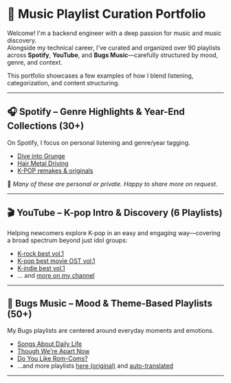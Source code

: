 # 🎵 Music Playlist Curation Portfolio

Welcome! I'm a backend engineer with a deep passion for music and music discovery.  
Alongside my technical career, I've curated and organized over 90 playlists across **Spotify**, **YouTube**, and **Bugs Music**—carefully structured by mood, genre, and context.

This portfolio showcases a few examples of how I blend listening, categorization, and content structuring.

---

## 🎧 Spotify – Genre Highlights & Year-End Collections (30+)

On Spotify, I focus on personal listening and genre/year tagging.

- [Dive into Grunge](https://open.spotify.com/playlist/6vRj4KF2xCbfbXMCQaiLV5?si=6c42975146d0479f&pt=3bf83034c8350848ee43cf254d571c4f)
- [Hair Metal Driving](https://open.spotify.com/playlist/58MMXhHLUXeuIsHcnfWZaY?si=89e4ddbb853d4bc1)
- [K-POP remakes & originals](https://open.spotify.com/playlist/14LEppsDVPgjTuKoC0mq5r?si=46e9fa2748dc4cc9)

📌 *Many of these are personal or private. Happy to share more on request.*

---

## 🎬 YouTube – K-pop Intro & Discovery (6 Playlists)

Helping newcomers explore K-pop in an easy and engaging way—covering a broad spectrum beyond just idol groups:

- [K-rock best vol.1](https://www.youtube.com/watch?v=Y1Gyf1ImwL0)
- [K-pop best movie OST vol.1](https://www.youtube.com/watch?v=hllejMlGEfY)
- [K-indie best vol.1](https://www.youtube.com/watch?v=QyO6bo9-uvQ)
- ... and [more on my channel](https://www.youtube.com/@feelvariousk-pop4150)

---

## 🌈 Bugs Music – Mood & Theme-Based Playlists (50+)

My Bugs playlists are centered around everyday moments and emotions.

- [Songs About Daily Life](https://music.bugs.co.kr/musicpd/albumview/8017)
- [Though We're Apart Now](https://music.bugs.co.kr/musicpd/albumview/4671)
- [Do You Like Rom-Coms?](https://music.bugs.co.kr/musicpd/albumview/2257)
- …and more playlists [here (original)](https://music.bugs.co.kr/musicpd/pdlistdetail/823?tp=es_album&order=view) and [auto-translated](https://music-bugs-co-kr.translate.goog/musicpd/pdlistdetail/823?tp=es_album&order=view&_x_tr_sl=ko&_x_tr_tl=en&_x_tr_hl=en&_x_tr_pto=wapp)

---



